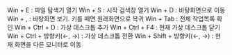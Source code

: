 Win + E : 파일 탐색기 열기
Win + S : 시작 검색창 열기
Win + D : 바탕화면으로 이동
Win + , : 바탕화면 보기. 키를 떼면 원래화면으로 복귀
Win + Tab : 전체 작업목록 확인
Win + Ctrl + D : 가상 데스크톱 추가
Win + Ctrl + F4 : 현재 가상 데스크톱 닫기
Win + Ctrl + 방향키(←, →) : 가상 데스크톱 전환
Win + Shift + 방향키(←, →) : 현재 화면을 다른 모니터로 이동